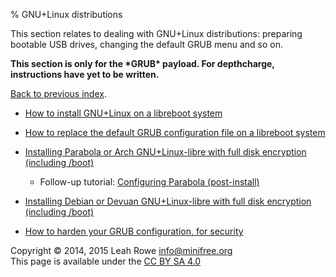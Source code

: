 % GNU+Linux distributions 

This section relates to dealing with GNU+Linux distributions: preparing
bootable USB drives, changing the default GRUB menu and so on.

**This section is only for the \*GRUB\* payload. For depthcharge,
instructions have yet to be written.**

[Back to previous index](../).

-   [How to install GNU+Linux on a libreboot
    system](grub_boot_installer.html)

-   [How to replace the default GRUB configuration file on a libreboot
    system](grub_cbfs.html)
-   [Installing Parabola or Arch GNU+Linux-libre with full disk
    encryption (including /boot)](encrypted_parabola.html)
    -   Follow-up tutorial: [Configuring Parabola
        (post-install)](configuring_parabola.html)
-   [Installing Debian or Devuan GNU+Linux-libre with full disk
    encryption (including /boot)](encrypted_debian.html)
-   [How to harden your GRUB configuration, for
    security](grub_hardening.html)

Copyright © 2014, 2015 Leah Rowe <info@minifree.org>\
This page is available under the [CC BY SA 4.0](../cc-by-sa-4.0.txt)
